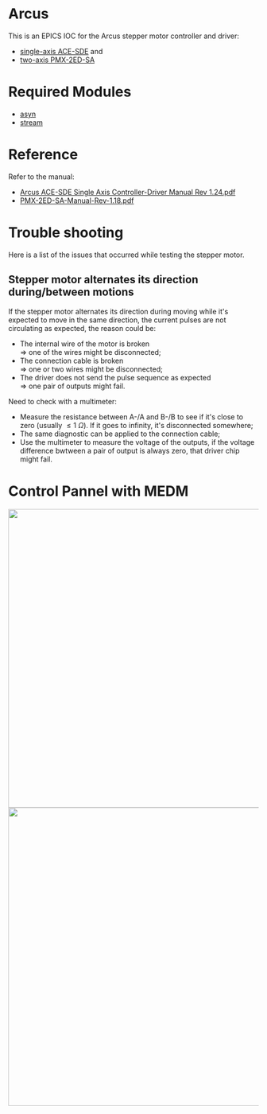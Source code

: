 # Arcus

This is an EPICS IOC for the Arcus stepper motor controller and driver: 
- [single-axis ACE-SDE](https://www.arcus-technology.com/products/single-axis-motion-controller/1-axis-usb-controller-plus-driver) and 
- [two-axis PMX-2ED-SA](https://www.arcus-technology.com/products/multi-axis-motion-controller/2-axis-usb-controller-plus-driver/)

# Required Modules
- [asyn](https://github.com/epics-modules/asyn)
- [stream](https://github.com/epics-modules/stream)

# Reference
Refer to the manual:
- [Arcus ACE-SDE Single Axis Controller-Driver Manual Rev 1.24.pdf](https://github.com/WeiLi-Alpha/Arcus/blob/main/Manual/Arcus%20ACE-SDE%20Single%20Axis%20Controller-Driver%20Manual%20Rev%201.24.pdf)
- [PMX-2ED-SA-Manual-Rev-1.18.pdf](https://github.com/WeiLi-Alpha/Arcus/blob/main/Manual/PMX-2ED-SA-Manual-Rev-1.18.pdf)

# Trouble shooting
Here is a list of the issues that occurred while testing the stepper motor.
## Stepper motor alternates its direction during/between motions
If the stepper motor alternates its direction during moving 
while it's expected to move in the same direction, the current 
pulses are not circulating as expected, the reason could be:
- The internal wire of the motor is broken  
  => one of the wires might be disconnected;
- The connection cable is broken   
  => one or two wires might be disconnected;
- The driver does not send the pulse sequence as expected  
  => one pair of outputs might fail.

Need to check with a multimeter:
- Measure the resistance between A-/A and B-/B to see 
  if it's close to zero (usually $\le 1 ~\Omega$). If it goes 
  to infinity, it's disconnected somewhere;
- The same diagnostic can be applied to the connection cable;
- Use the multimeter to measure the voltage of the outputs,
  if the voltage difference bwtween a pair of output is always zero,
  that driver chip might fail.

# Control Pannel with MEDM
<center>
    <img src="https://github.com/WeiLi-Alpha/Arcus/blob/main/Manual/Motor_ACE-ADE_Full.png" height="600"/><img src="https://github.com/WeiLi-Alpha/Arcus/blob/main/Manual/Motor_PMX-2ED-SA_Full.png" height="600"/></center>

